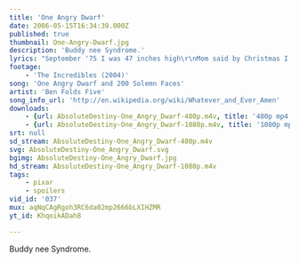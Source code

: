 ```yaml
---
title: 'One Angry Dwarf'
date: 2006-05-15T16:34:39.000Z
published: true
thumbnail: One-Angry-Dwarf.jpg
description: 'Buddy nee Syndrome.'
lyrics: "September '75 I was 47 inches high\r\nMom said by Christmas I would have\r\nA bad-ass mother G.I. Joe\r\nFor your little minds to blow\r\nI still got beat up after class\r\n\r\nNow I'm big and important\r\nOne angry dwarf\r\nTwo hundred solemn faces are you\r\nIf you really wanna see me\r\nCheck your papers and the TV\r\nLook who's telling who what to do\r\nKiss my ass good-bye\r\n\r\nDon't give me that bullshit\r\nYou know who I am\r\nI'm your nightmare, little man\r\nVic, you stole my lunch money, made me cry\r\nJane, remember second grade?\r\nSaid you couldn't stand my face\r\nRather than kiss me\r\nYou said you'd rather die\r\n\r\nNow I'm big and important\r\nOne angry dwarf\r\nTwo hundred solemn faces are you\r\nIf you really wanna see me\r\nCheck your papers and the TV\r\nLook who's telling who what to do\r\nKiss my ass good-bye\r\n\r\nYou'll be sorry one day\r\nYes you will, yes you will\r\nYou shouldn't push me around\r\n'Cause I will, yes I will\r\nYou will be sorry when I'm big\r\nYes you will be sorry"
footage:
    - 'The Incredibles (2004)'
song: 'One Angry Dwarf and 200 Solemn Faces'
artist: 'Ben Folds Five'
song_info_url: 'http://en.wikipedia.org/wiki/Whatever_and_Ever_Amen'
downloads:
    - {url: AbsoluteDestiny-One_Angry_Dwarf-480p.m4v, title: '480p mp4 (original)', width: 848, height: 336, mimetype: video/mp4}
    - {url: AbsoluteDestiny-One_Angry_Dwarf-1080p.m4v, title: '1080p mp4 (remaster)', width: 848, height: 336, mimetype: video/mp4}
srt: null
sd_stream: AbsoluteDestiny-One_Angry_Dwarf-480p.m4v
svg: AbsoluteDestiny-One_Angry_Dwarf.svg
bgimg: AbsoluteDestiny-One_Angry_Dwarf.jpg
hd_stream: AbsoluteDestiny-One_Angry_Dwarf-1080p.m4v
tags:
    - pixar
    - spoilers
vid_id: '037'
mux: aqNqCAgRgoh3RC6da02mp2666bLXIHZMR
yt_id: KhqoikADah8

---
```

Buddy nee Syndrome.